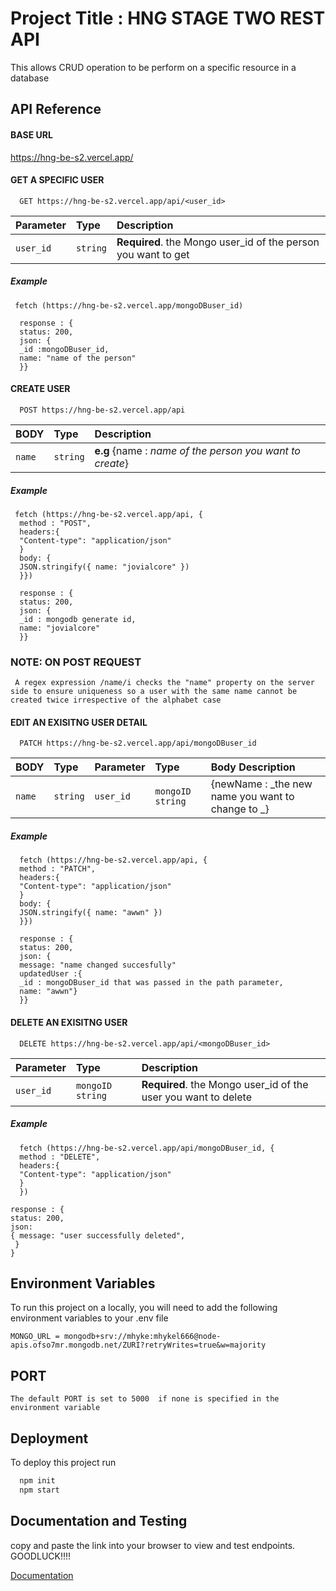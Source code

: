 # Project Title : HNG STAGE TWO REST API

This allows CRUD operation to be perform on a specific resource in a database

## API Reference

#### BASE URL

<https://hng-be-s2.vercel.app/>

#### GET A SPECIFIC USER

```http
  GET https://hng-be-s2.vercel.app/api/<user_id>
```

| Parameter | Type     | Description                                                   |
| :-------- | :------- | :------------------------------------------------------------ |
| `user_id` | `string` | **Required**. the Mongo user_id of the person you want to get |

##### Example

```http
 fetch (https://hng-be-s2.vercel.app/mongoDBuser_id)

  response : {
  status: 200,
  json: {
  _id :mongoDBuser_id,
  name: "name of the person"
  }}
```

#### CREATE USER

```http
  POST https://hng-be-s2.vercel.app/api

```

| BODY   | Type     | Description                                              |
| :----- | :------- | :------------------------------------------------------- |
| `name` | `string` | **e.g** {name : _name of the person you want to create_} |

##### Example

```http
 fetch (https://hng-be-s2.vercel.app/api, {
  method : "POST",
  headers:{
  "Content-type": "application/json"
  }
  body: {
  JSON.stringify({ name: "jovialcore" })
  }})

  response : {
  status: 200,
  json: {
  _id : mongodb generate id,
  name: "jovialcore"
  }}
```

### NOTE: ON POST REQUEST

```
 A regex expression /name/i checks the "name" property on the server side to ensure uniqueness so a user with the same name cannot be created twice irrespective of the alphabet case
```

#### EDIT AN EXISITNG USER DETAIL

```http
  PATCH https://hng-be-s2.vercel.app/api/mongoDBuser_id
```

| BODY   | Type     | Parameter | Type             | Body Description                                  |
| :----- | :------- | :-------- | :--------------- | :------------------------------------------------ |
| `name` | `string` | `user_id` | `mongoID string` | {newName : _the new name you want to change to _} |

##### Example

```http
  fetch (https://hng-be-s2.vercel.app/api, {
  method : "PATCH",
  headers:{
  "Content-type": "application/json"
  }
  body: {
  JSON.stringify({ name: "awwn" })
  }})

  response : {
  status: 200,
  json: {
  message: "name changed succesfully"
  updatedUser :{
  _id : mongoDBuser_id that was passed in the path parameter,
  name: "awwn"}
  }}
```

#### DELETE AN EXISITNG USER

```http
  DELETE https://hng-be-s2.vercel.app/api/<mongoDBuser_id>

```

| Parameter | Type             | Description                                                    |
| :-------- | :--------------- | :------------------------------------------------------------- |
| `user_id` | `mongoID string` | **Required**. the Mongo user_id of the user you want to delete |

##### Example

```http
  fetch (https://hng-be-s2.vercel.app/api/mongoDBuser_id, {
  method : "DELETE",
  headers:{
  "Content-type": "application/json"
  }
  })

response : {
status: 200,
json:
{ message: "user successfully deleted",
 }
}
```

## Environment Variables

To run this project on a locally, you will need to add the following environment variables to your .env file

`MONGO_URL = mongodb+srv://mhyke:mhykel666@node-apis.ofso7mr.mongodb.net/ZURI?retryWrites=true&w=majority`

## PORT

```
The default PORT is set to 5000  if none is specified in the environment variable
```

## Deployment

To deploy this project run

```bash
  npm init
  npm start
```

## Documentation and Testing

copy and paste the link into your browser to view and test endpoints. GOODLUCK!!!!

[Documentation](https://hng-be-s2.vercel.app/docs/)
